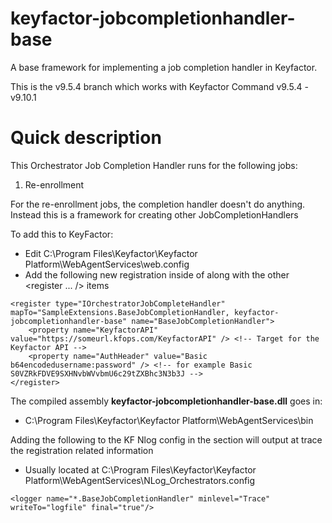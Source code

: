 # keyfactor-jobcompletionhandler-base
A base framework for implementing a job completion handler in Keyfactor.

This is the v9.5.4 branch which works with Keyfactor Command v9.5.4 - v9.10.1

# Quick description
This Orchestrator Job Completion Handler runs for the following jobs:
1. Re-enrollment

For the re-enrollment jobs, the completion handler doesn't do anything. Instead this is a framework for creating other JobCompletionHandlers

To add this to KeyFactor:
- Edit C:\Program Files\Keyfactor\Keyfactor Platform\WebAgentServices\web.config
- Add the following new registration inside of <unity><container> along with the other <register ... /> items
```
<register type="IOrchestratorJobCompleteHandler" mapTo="SampleExtensions.BaseJobCompletionHandler, keyfactor-jobcompletionhandler-base" name="BaseJobCompletionHandler">
    <property name="KeyfactorAPI" value="https://someurl.kfops.com/KeyfactorAPI" /> <!-- Target for the Keyfactor API -->
    <property name="AuthHeader" value="Basic b64encodedusername:password" /> <!-- for example Basic S0VZRkFDVE9SXHNvbWVvbmU6c29tZXBhc3N3b3J -->
</register>
```

The compiled assembly **keyfactor-jobcompletionhandler-base.dll** goes in:
- C:\Program Files\Keyfactor\Keyfactor Platform\WebAgentServices\bin 

Adding the following to the KF Nlog config in the <Rules> section will output at trace the registration related information
- Usually located at C:\Program Files\Keyfactor\Keyfactor Platform\WebAgentServices\NLog_Orchestrators.config
```
<logger name="*.BaseJobCompletionHandler" minlevel="Trace" writeTo="logfile" final="true"/>
```
